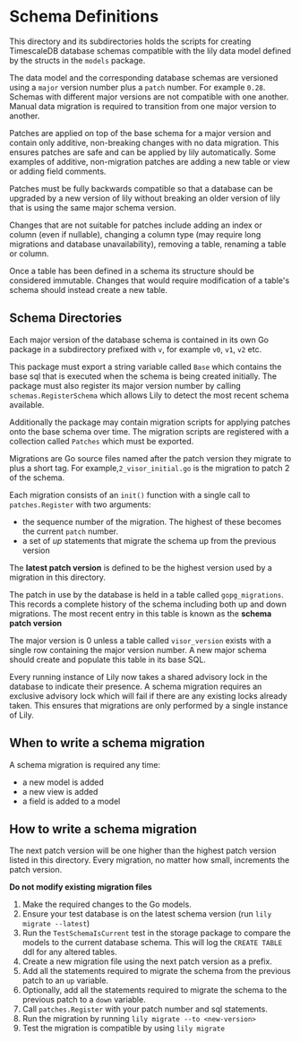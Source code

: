 # Schema Definitions

This directory and its subdirectories holds the scripts for creating TimescaleDB database schemas compatible with the
lily data model defined by the structs in the `models` package.

The data model and the corresponding database schemas are versioned using a `major` version number plus a `patch` number.
For example `0.28`. Schemas with different major versions are not compatible with one another. Manual data migration 
is required to transition from one major version to another.

Patches are applied on top of the base schema for a major version and contain only additive, non-breaking changes with no data migration.
This ensures patches are safe and can be applied by lily automatically. Some examples of additive, non-migration patches are adding a 
new table or view or adding field comments. 

Patches must be fully backwards compatible so that a database can be upgraded by a new version of
lily without breaking an older version of lily that is using the same major schema version.

Changes that are not suitable for patches include adding an index or column (even if nullable), changing a column type (may require long migrations and 
database unavailability), removing a table, renaming a table or column.

Once a table has been defined in a schema its structure should be considered immutable. 
Changes that would require modification of a table's schema should instead create a new table.

## Schema Directories

Each major version of the database schema is contained in its own Go package in a subdirectory prefixed with `v`, for example `v0`, `v1`, `v2` etc.

This package must export a string variable called `Base` which contains the base sql that is executed when the schema is being created initially. 
The package must also register its major version number by calling `schemas.RegisterSchema` which allows Lily to detect the most recent schema
available.

Additionally the package may contain migration scripts for applying patches onto the base schema over time. The migration scripts are registered 
with a collection called `Patches` which must be exported.

Migrations are Go source files named after the patch version they migrate to plus a short tag. 
For example,`2_visor_initial.go` is the migration to patch 2 of the schema. 

Each migration consists of an `init()` function with a single call to `patches.Register` with two arguments: 

 - the sequence number of the migration. The highest of these becomes the current `patch` number.
 - a set of *up* statements that migrate the schema up from the previous version 

The **latest patch version** is defined to be the highest version used by a migration in this directory. 

The patch in use by the database is held in a table called `gopg_migrations`. This records a complete history of the schema including both up and down migrations. The most recent entry in this table is known as the **schema patch version**

The major version is 0 unless a table called `visor_version` exists with a single row containing the major version number. A new major schema should create and populate this table in its base SQL.

Every running instance of Lily now takes a shared advisory lock in the database to indicate their presence. A schema migration requires an exclusive advisory lock which will fail if there are any existing locks already taken. This ensures that migrations are only performed by a single instance of Lily.

## When to write a schema migration

A schema migration is required any time:

 - a new model is added
 - a new view is added
 - a field is added to a model

## How to write a schema migration

The next patch version will be one higher than the highest patch version listed in this directory. Every migration, no matter how small, increments the patch version.

**Do not modify existing migration files**

1. Make the required changes to the Go models. 
2. Ensure your test database is on the latest schema version (run `lily migrate --latest`)
3. Run the `TestSchemaIsCurrent` test in the storage package to compare the models to the current database schema. This will log the `CREATE TABLE` ddl for any altered tables.
4. Create a new migration file using the next patch version as a prefix.
5. Add all the statements required to migrate the schema from the previous patch to an `up` variable.
6. Optionally, add all the statements required to migrate the schema to the previous patch to a `down` variable.
7. Call `patches.Register` with your patch number and sql statements.
8. Run the migration by running `lily migrate --to <new-version>`
9. Test the migration is compatible by using `lily migrate`


